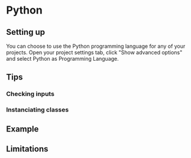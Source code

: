 # Python

## Setting up

You can choose to use the Python programming language for any of your projects. Open your project settings tab, click "Show advanced options" and select Python as Programming Language.


## Tips

### Checking inputs



### Instanciating classes

## Example

## Limitations
